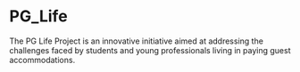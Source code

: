 # PG_Life
The PG Life Project is an innovative initiative aimed at addressing the challenges faced by students and young professionals living in paying guest accommodations.
